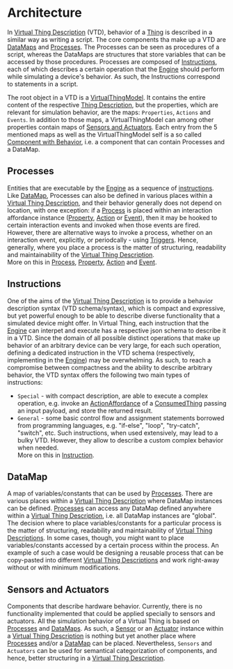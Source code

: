 # Architecture

In [Virtual Thing Description][vtd] (VTD), behavior of a [Thing] is described in a similar way as writing a script. The core components tha make up a VTD are [DataMaps](#datamap) and [Processes](#Processes). The Processes can be seen as procedures of a script, whereas the DataMaps are structures that store variables that can be accessed by those procedures. Processes are composed of [Instructions](#instructions), each of which describes a certain operation that the [Engine] should perform while simulating a device's behavior. As such, the Instructions correspond to statements in a script.

The root object in a VTD is a [VirtualThingModel]. It contains the entire content of the respective [Thing Description][td], but the properties, which are relevant for simulation behavior, are the maps: `Properties`, `Actions` and `Events`. In addition to those maps, a VirtualThingModel can among other properties contain maps of [Sensors and Actuators](#Sensors-and-Actuators). Each entry from the 5 mentioned maps as well as the VirtualThingModel self is a so called [Component with Behavior][behavior], i.e. a component that can contain Processes and a DataMap.


## Processes
Entities that are executable by the [Engine] as a sequence of [instructions](#instructions). Like [DataMap](#datamap), Processes can also be defined in various places within a [Virtual Thing Description][vtd], and their behavior generally does not depend on location, with one exception: if a [Process] is placed within an interaction affordance instance ([Property], [Action] or [Event]), then it may be hooked to certain interaction events and invoked when those events are fired. However, there are alternative ways to invoke a process, whether on an interaction event, explicitly, or periodcally - using [Triggers][Trigger]. Hence, generally, where you place a process is the matter of structuring, readability and maintainability of the [Virtual Thing Description][vtd].  
More on this in [Process], [Property], [Action] and [Event].


## Instructions
One of the aims of the [Virtual Thing Description][vtd] is to provide a behavior description syntax (VTD schema/syntax), which is compact and expressive, but yet powerful enough to be able to describe diverse functionality that a simulated device might offer. In Virtual Thing, each instruction that the [Engine] can interpet and execute has a respective json schema to describe it in a VTD. Since the domain of all possible distinct operations that make up behavior of an arbitrary device can be very large, for each such operation, defining a dedicated instruction in the VTD schema (respectively, implementing in the [Engine]) may be overwhelming. As such, to reach a compromise between compactness and the ability to describe arbitrary behavior, the VTD syntax offers the following two main types of instructions:
- `Special` - with compact description, are able to execute a complex operation, e.g. invoke an [ActionAffordance] of a [ConsumedThing] passing an input payload, and store the returned result.
- `General` - some basic control flow and assignment statements borrowed from programming languages, e.g. "if-else", "loop", "try-catch", "switch", etc. Such instructions, when used extensively, may lead to a bulky VTD. However, they allow to describe a custom complex behavior when needed.  
More on this in [Instruction].


## DataMap
A map of variables/constants that can be used by [Processes](#processes). There are various places within a [Virtual Thing Description][vtd] where DataMap instances can be defined. [Processes](#processes) can access any DataMap defined anywhere within a [Virtual Thing Description][vtd], i.e. all DataMap instances are "global". The decision where to place variables/constants for a particular process is the matter of structuring, readability and maintainability of [Virtual Thing Descriptions][vtd]. In some cases, though, you might want to place variables/constants accessed by a certain process within the process. An example of such a case would be designing a reusable process that can be copy-pasted into different [Virtual Thing Descriptions][vtd] and work right-away without or with minimum modifications.

## Sensors and Actuators
Components that describe hardware behavior. Currently, there is no functionality implemented that could be applied specially to sensors and actuators. All the simulation behavior of a Virtual Thing is based on [Processes](#processes) and [DataMaps](#datamap). As such, a [Sensor] or an [Actuator] instance within a [Virtual Thing Description][vtd] is nothing but yet another place where [Processes](#processes) and/or a [DataMap](#datamap) can be placed. Nevertheless, `Sensors` and `Actuators` can be used for semantical categorization of components, and hence, better structuring in a [Virtual Thing Description][vtd].


[Engine]: Definitions.md#Virtual-Thing-Engine-and-Engine
[vtd]: Definitions.md#Virtual-Thing-Description
[behavior]: Definitions.md#Component-With-Behavior-and-Behavior

[Process]: main_components/Process.md
[VirtualThingModel]: main_components/VirtualThingModel.md
[Property]: main_components/Property.md
[Action]: main_components/Action.md
[Event]: main_components/Event.md
[Sensor]: main_components/Sensor.md
[Actuator]: main_components/Actuator.md

[Instruction]: instructions/Instruction.md

[Trigger]: helper_components/Trigger.md

[Thing]: https://www.w3.org/TR/wot-thing-description/#thing
[td]: https://www.w3.org/TR/wot-thing-description

[ConsumedThing]: https://www.w3.org/TR/wot-scripting-api/#the-consumedthing-interface


[ActionAffordance]: https://www.w3.org/TR/wot-thing-description/#actionaffordance
